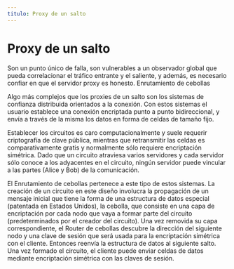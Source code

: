 ```yaml
---
titulo: Proxy de un salto
---
```


Proxy de un salto
=================

Son un punto único de falla, son vulnerables a un observador global que pueda correlacionar el tráfico entrante y el saliente, y
además, es necesario confiar en que el servidor proxy es honesto.
Enrutamiento de cebollas

Algo más complejos que los proxies de un salto son los sistemas de confianza distribuida orientados a la conexión. Con estos
sistemas el usuario establece una conexión encriptada punto a punto bidireccional, y envía a través de la misma los datos en forma
de celdas de tamaño fijo.

Establecer los circuitos es caro computacionalmente y suele requerir criptografía de clave pública, mientras que retransmitir las
celdas es comparativamente gratis y normalmente sólo requiere encriptación simétrica. Dado que un circuito atraviesa varios
servidores y cada servidor sólo conoce a los adyacentes en el circuito, ningún servidor puede vincular a las partes (Alice y Bob)
de la comunicación.

El Enrutamiento de cebollas pertenece a este tipo de estos sistemas. La creación de un circuito en este diseño involucra la
propagación de un mensaje inicial que tiene la forma de una estructura de datos especial (patentada en Estados Unidos), la
cebolla, que consiste en una capa de encriptación por cada nodo que vaya a formar parte del circuito (predeterminados por el
creador del circuito). Una vez removida su capa correspondiente, el Router de cebollas descubre la dirección del siguiente nodo y
una clave de sesión que será usada para la encriptación simétrica con el cliente. Entonces reenvía la estructura de datos al
siguiente salto. Una vez formado el circuito, el cliente puede enviar celdas de datos mediante encriptación simétrica con las
claves de sesión.


